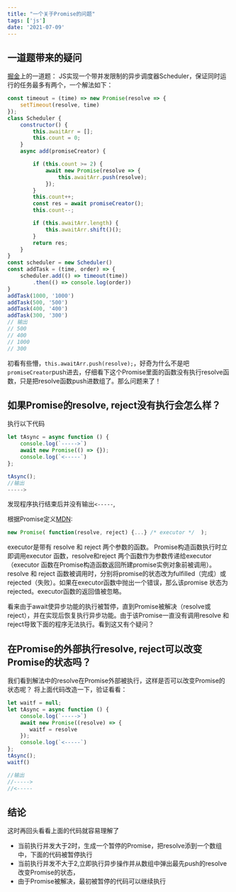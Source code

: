 ```yaml
---
title: "一个关于Promise的问题"
tags: ['js']
date: '2021-07-09'
---
```



## 一道题带来的疑问
[掘金](https://juejin.im/post/5d37e392f265da1ba252a226)上的一道题：
JS实现一个带并发限制的异步调度器Scheduler，保证同时运行的任务最多有两个，一个解法如下：

```js
const timeout = (time) => new Promise(resolve => {
    setTimeout(resolve, time)
});
class Scheduler {
    constructor() {
        this.awaitArr = [];
        this.count = 0;
    }
    async add(promiseCreator) {

        if (this.count >= 2) {
            await new Promise(resolve => {
                this.awaitArr.push(resolve);
            });
        }
        this.count++;
        const res = await promiseCreator();
        this.count--;

        if (this.awaitArr.length) {
            this.awaitArr.shift()();
        }
        return res;
    }
}
const scheduler = new Scheduler()
const addTask = (time, order) => {
    scheduler.add(() => timeout(time))
        .then(() => console.log(order))
}
addTask(1000, '1000')
addTask(500, '500')
addTask(400, '400')
addTask(300, '300')
// 输出
// 500
// 400
// 1000
// 300
```
初看有些懵，`this.awaitArr.push(resolve);`，好奇为什么不是吧`promiseCreator`push进去，仔细看下这个Promise里面的函数没有执行resolve函数，只是把resolve函数push进数组了。那么问题来了！

## 如果Promise的resolve, reject没有执行会怎么样？
执行以下代码
```js
let tAsync = async function () {
    console.log(`----->`)
    await new Promise(() => {});
    console.log(`<-----`)
};

tAsync();
//输出
----->
```
发现程序执行结束后并没有输出`<-----`,

根据Promise定义[MDN](https://developer.mozilla.org/zh-CN/docs/Web/JavaScript/Reference/Global_Objects/Promise):
```js
new Promise( function(resolve, reject) {...} /* executor */  );
```
executor是带有 resolve 和 reject 两个参数的函数。
Promise构造函数执行时立即调用executor 函数，resolve和reject
两个函数作为参数传递给executor（executor 函数在Promise构造函数返回所建promise实例对象前被调用）。resolve 和 reject 函数被调用时，分别将promise的状态改为fulfilled（完成）或rejected（失败）。如果在executor函数中抛出一个错误，那么该promise 状态为rejected。executor函数的返回值被忽略。

看来由于await使异步功能的执行被暂停，直到Promise被解决（resolve或reject），并在实现后恢复执行异步功能。由于该Promise一直没有调用resolve 和 reject导致下面的程序无法执行。看到这又有个疑问？

## 在Promise的外部执行resolve, reject可以改变Promise的状态吗？
我们看到解法中的resolve在Promise外部被执行，这样是否可以改变Promise的状态呢？
将上面代码改造一下，验证看看：
```js
let waitf = null;
let tAsync = async function () {
    console.log(`----->`)
    await new Promise((resolve) => {
       waitf = resolve
    });
    console.log(`<-----`)
};
tAsync();
waitf()

//输出
//----->
//<-----
```
## 结论

这时再回头看看上面的代码就容易理解了
+ 当前执行并发大于2时，生成一个暂停的Promise，把resolve添到一个数组中，下面的代码被暂停执行
+ 当前执行并发不大于2,立即执行异步操作并从数组中弹出最先push的resolve改变Promise的状态，
+ 由于Promise被解决，最初被暂停的代码可以继续执行


